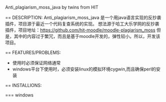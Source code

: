 Anti_plagiarism_moss_java
    by twins  from HIT

== DESCRIPTION:
     Anti_plagiarism_moss_java 是一个用java语言实现的反抄袭插件，项目源于最近一个代码复查系统的实现。
     想法源于哈工大乐学网的反抄袭插件，项目地址：https://github.com/hit-moodle/moodle-plagiarism_moss
     但是，其中的内容过于繁冗，而且是基于moodle开发的，弹性较小。所以，开发该项目。     

== FEATURES/PROBLEMS:

* 使用时必须保证网络通常
* windows平台下使用时，必须安装linux的模拟环境cygwin,而且确保perl的安装

== INSTALLIONS:

=== windows


